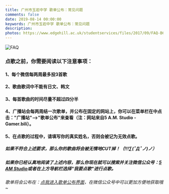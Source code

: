 ```yaml
---
title: 广州市玉岩中学 歌单公布：常见问题
comments: false
date: 2019-08-14 00:00:00
keywords: 广州市玉岩中学 歌单公布：常见问题
description:
photos: https://www.edgehill.ac.uk/studentservices/files/2017/09/FAQ-B6.png
---
```


![FAQ](https://www.curemelanoma.org/assets/Uploads/_resampled/ResizedImageWzIwMCwyMDBd/MRA-FAQ.png)

### 点歌之前，你需要阅读以下注意事项：

#### 1、每个微信每两周最多投3首歌

#### 2、歌曲歌词中不能有日文、韩文

#### 3、每首歌曲的时间尽量不超过四分半

#### 4、广播站会每两周结一次歌单，并公布在固定的网站上，你可以在菜单栏在中点击："广播站"-->"歌单公布"来查看（注：网站来自5 A.M. Studio - Gamer.bili）。

#### 5、在点歌的过程中，请填写你的真实姓名，否则会被记为无效点歌。

##### 如果不符合上述要求，那么你的歌曲将会被无情地CUT掉！（!!!∑(ﾟДﾟノ)ノ）

##### 如果你已经认真地阅读了上述内容，那么你现在就可以搜索并关注微信公众号：[5 AM Studio](https://raw.githubusercontent.com/GamerNoTitle/Picture-repo/master/Friends/5AM-Wechat.jpeg)或者在上方导航栏选择"我要点歌"进行点歌。

###### 歌单将会公布在：[点我进入歌单公布界面](/Songs)，在微信公众号中可以更加方便地获取哦~


